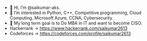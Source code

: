 - 👋 Hi, I’m @saikumar-aks.
- 👀 I’m interested in Python, C++, Competitive programming, Cloud Computing, Microsoft Azure, CCNA, Cybersecurity.
- 💓 My long term goal is to Do MBA in IT and want to become CISO.
- Hackerrank -> https://www.hackerrank.com/saikumar2613
- Codeforces -> https://codeforces.com/profile/saikumar2613

